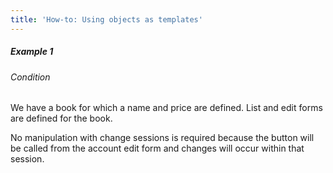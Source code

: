 ```yaml
---
title: 'How-to: Using objects as templates'
---
```


##### Example 1

###### Condition

We have a book for which a name and price are defined. List and edit forms are defined for the book.



No manipulation with change sessions is required because the button will be called from the account edit form and changes will occur within that session.
